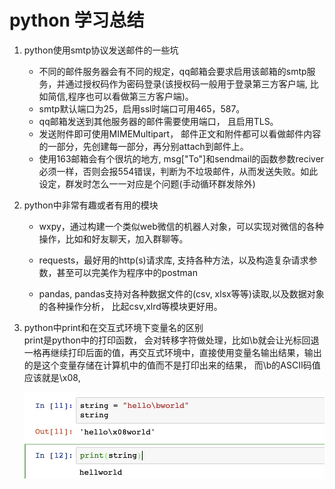 # python 学习总结

1. python使用smtp协议发送邮件的一些坑
    * 不同的邮件服务器会有不同的规定，qq邮箱会要求启用该邮箱的smtp服务，并通过授权码作为密码登录(该授权码一般用于登录第三方客户端, 比如简信,程序也可以看做第三方客户端)。
    * smtp默认端口为25，启用ssl时端口可用465，587。
    * qq邮箱发送到其他服务器的邮件需要使用端口， 且启用TLS。
    * 发送附件即可使用MIMEMultipart，
    邮件正文和附件都可以看做邮件内容的一部分，先创建每一部分，再分别attach到邮件上。
    * 使用163邮箱会有个很坑的地方, msg["To"]和sendmail的函数参数reciver必须一样，否则会报554错误，判断为不垃圾邮件，从而发送失败。如此设定，群发时怎么一一对应是个问题(手动循环群发除外)

2. python中非常有趣或者有用的模块
    * wxpy，通过构建一个类似web微信的机器人对象，可以实现对微信的各种操作，比如和好友聊天，加入群聊等。

    * requests，最好用的http(s)请求库, 支持各种方法，以及构造复杂请求参数，甚至可以完美作为程序中的postman

    * pandas, pandas支持对各种数据文件的(csv, xlsx等等)读取,以及数据对象的各种操作分析， 比起csv,xlrd等模块更好用。

3. python中print和在交互式环境下变量名的区别  
    print是python中的打印函数， 会对转移字符做处理，比如\b就会让光标回退一格再继续打印后面的值，再交互式环境中，直接使用变量名输出结果，输出的是这个变量存储在计算机中的值而不是打印出来的结果， 而\b的ASCII码值应该就是\x08,  

    <img src="../img/diff.jpg" />